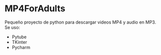 # MP4ForAdults

Pequeño proyecto de python para descargar videos MP4 y audio en MP3.
Se uso:

- Pytube
- TKinter
- Pycharm
